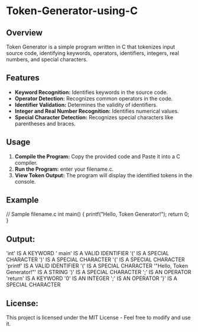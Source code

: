 # Token-Generator-using-C

## Overview
Token Generator is a simple program written in C that tokenizes input source code, identifying keywords, operators, identifiers, integers, real numbers, and special characters.

## Features
- **Keyword Recognition:** Identifies keywords in the source code.
- **Operator Detection:** Recognizes common operators in the code.
- **Identifier Validation:** Determines the validity of identifiers.
- **Integer and Real Number Recognition:** Identifies numerical values.
- **Special Character Detection:** Recognizes special characters like parentheses and braces.

## Usage
1. **Compile the Program:**
        Copy the provided code and Paste it into a C compiler.
2. **Run the Program:**
        enter your filename.c.  
3. **View Token Output:**
   The program will display the identified tokens in the console.

## Example

// Sample filename.c
int main() {
    printf("Hello, Token Generator!");
    return 0;
}

## Output:

'int' IS A KEYWORD
' main' IS A VALID IDENTIFIER
'(' IS A SPECIAL CHARACTER
')' IS A SPECIAL CHARACTER
'{' IS A SPECIAL CHARACTER
'printf' IS A VALID IDENTIFIER
'(' IS A SPECIAL CHARACTER
'"Hello, Token Generator!"' IS A STRING
')' IS A SPECIAL CHARACTER
';' IS AN OPERATOR
'return' IS A KEYWORD
'0' IS AN INTEGER
';' IS AN OPERATOR
'}' IS A SPECIAL CHARACTER

## License:
This project is licensed under the MIT License - Feel free to modify and use it.



